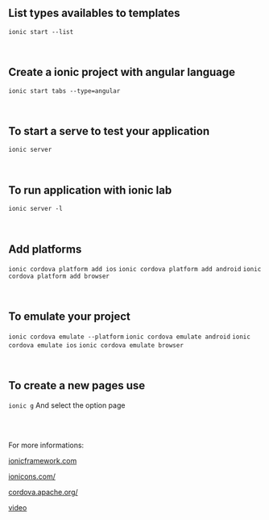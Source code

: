 ## List types availables to templates
`ionic start --list`

<br />

## Create a ionic project with angular language
`ionic start tabs --type=angular`

<br />


## To start a serve to test your application
`ionic server`

<br />

## To run application with ionic lab 
`ionic server -l`

<br />

## Add platforms
`ionic cordova platform add ios`
`ionic cordova platform add android`
`ionic cordova platform add browser`

<br />

## To emulate your project
`ionic cordova emulate --platform`
`ionic cordova emulate android`
`ionic cordova emulate ios`
`ionic cordova emulate browser`

<br />

## To create a new pages use
`ionic g`
And select the option page

<br />
<br />

For more informations:

[ionicframework.com](https://ionicframework.com/)

[ionicons.com/](https://ionicons.com/)

[cordova.apache.org/](https://cordova.apache.org/)

[video](https://www.youtube.com/watch?v=AvbuIRg8_Jg)



